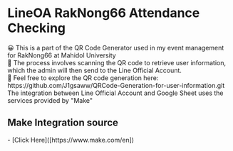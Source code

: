 <h1> LineOA RakNong66 Attendance Checking </h1>
😀 This is a part of the QR Code Generator used in my event management for RakNong66 at Mahidol University
<br>
📲 The process involves scanning the QR code to retrieve user information, which the admin will then send to the Line Official Account.
<br>
🥰 Feel free to explore the QR code generation here: https://github.com/J1gsaww/QRCode-Generation-for-user-information.git
<br>
The integration between Line Official Account and Google Sheet uses the services provided by "Make"
<br>
<h2> Make Integration source</h2>
- [Click Here]([https://www.make.com/en])
